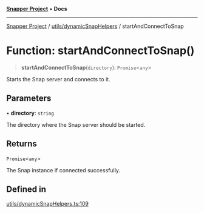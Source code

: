 [**Snapper Project**](../../../README.md) • **Docs**

***

[Snapper Project](../../../README.md) / [utils/dynamicSnapHelpers](../README.md) / startAndConnectToSnap

# Function: startAndConnectToSnap()

> **startAndConnectToSnap**(`directory`): `Promise`\<`any`\>

Starts the Snap server and connects to it.

## Parameters

• **directory**: `string`

The directory where the Snap server should be started.

## Returns

`Promise`\<`any`\>

The Snap instance if connected successfully.

## Defined in

[utils/dynamicSnapHelpers.ts:109](https://github.com/asifqatar/Snapper/blob/f81e438e9ec4b3b85f8950cdae2512488f5c2cd3/utils/dynamicSnapHelpers.ts#L109)
